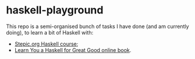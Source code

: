 # haskell-playground

This repo is a semi-organised bunch of tasks I have done
(and am currently doing), to learn a bit of Haskell with:
- [Stepic.org Haskell course](https://stepik.org/course/%D0%A4%D1%83%D0%BD%D0%BA%D1%86%D0%B8%D0%BE%D0%BD%D0%B0%D0%BB%D1%8C%D0%BD%D0%BE%D0%B5-%D0%BF%D1%80%D0%BE%D0%B3%D1%80%D0%B0%D0%BC%D0%BC%D0%B8%D1%80%D0%BE%D0%B2%D0%B0%D0%BD%D0%B8%D0%B5-%D0%BD%D0%B0-%D1%8F%D0%B7%D1%8B%D0%BA%D0%B5-Haskell-75);
- [Learn You a Haskell for Great Good online book](http://learnyouahaskell.com/).
